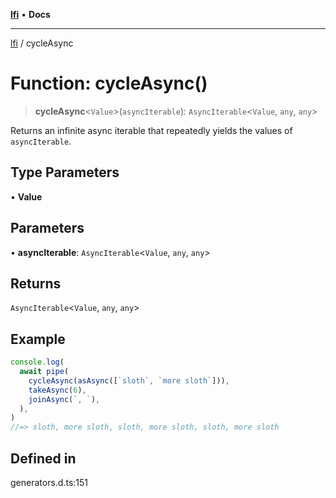 [**lfi**](../readme.md) • **Docs**

***

[lfi](../globals.md) / cycleAsync

# Function: cycleAsync()

> **cycleAsync**\<`Value`\>(`asyncIterable`): `AsyncIterable`\<`Value`, `any`, `any`\>

Returns an infinite async iterable that repeatedly yields the values of
`asyncIterable`.

## Type Parameters

• **Value**

## Parameters

• **asyncIterable**: `AsyncIterable`\<`Value`, `any`, `any`\>

## Returns

`AsyncIterable`\<`Value`, `any`, `any`\>

## Example

```js
console.log(
  await pipe(
    cycleAsync(asAsync([`sloth`, `more sloth`])),
    takeAsync(6),
    joinAsync(`, `),
  ),
)
//=> sloth, more sloth, sloth, more sloth, sloth, more sloth
```

## Defined in

generators.d.ts:151
